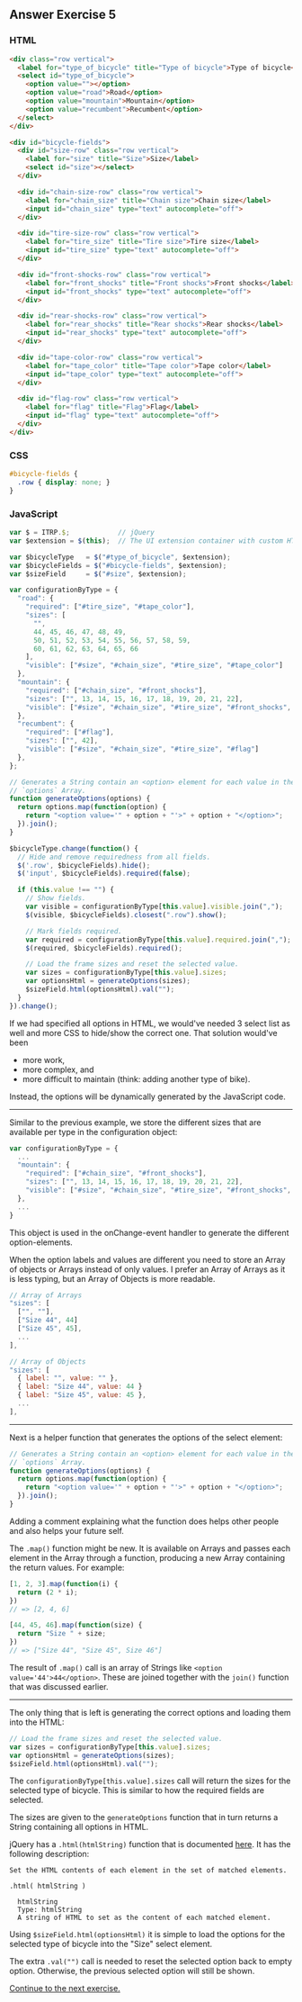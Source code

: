 ## Answer Exercise 5

### HTML

``` html
<div class="row vertical">
  <label for="type_of_bicycle" title="Type of bicycle">Type of bicycle</label>
  <select id="type_of_bicycle">
    <option value=""></option>
    <option value="road">Road</option>
    <option value="mountain">Mountain</option>
    <option value="recumbent">Recumbent</option>
  </select>
</div>

<div id="bicycle-fields">
  <div id="size-row" class="row vertical">
    <label for="size" title="Size">Size</label>
    <select id="size"></select>
  </div>

  <div id="chain-size-row" class="row vertical">
    <label for="chain_size" title="Chain size">Chain size</label>
    <input id="chain_size" type="text" autocomplete="off">
  </div>

  <div id="tire-size-row" class="row vertical">
    <label for="tire_size" title="Tire size">Tire size</label>
    <input id="tire_size" type="text" autocomplete="off">
  </div>

  <div id="front-shocks-row" class="row vertical">
    <label for="front_shocks" title="Front shocks">Front shocks</label>
    <input id="front_shocks" type="text" autocomplete="off">
  </div>

  <div id="rear-shocks-row" class="row vertical">
    <label for="rear_shocks" title="Rear shocks">Rear shocks</label>
    <input id="rear_shocks" type="text" autocomplete="off">
  </div>

  <div id="tape-color-row" class="row vertical">
    <label for="tape_color" title="Tape color">Tape color</label>
    <input id="tape_color" type="text" autocomplete="off">
  </div>

  <div id="flag-row" class="row vertical">
    <label for="flag" title="Flag">Flag</label>
    <input id="flag" type="text" autocomplete="off">
  </div>
</div>
```

### CSS

``` scss
#bicycle-fields {
  .row { display: none; }
}
```

### JavaScript

``` js
var $ = ITRP.$;            // jQuery
var $extension = $(this);  // The UI extension container with custom HTML

var $bicycleType   = $("#type_of_bicycle", $extension);
var $bicycleFields = $("#bicycle-fields", $extension);
var $sizeField     = $("#size", $extension);

var configurationByType = {
  "road": {
    "required": ["#tire_size", "#tape_color"],
    "sizes": [
      "",
      44, 45, 46, 47, 48, 49,
      50, 51, 52, 53, 54, 55, 56, 57, 58, 59,
      60, 61, 62, 63, 64, 65, 66
    ],
    "visible": ["#size", "#chain_size", "#tire_size", "#tape_color"]
  },
  "mountain": {
    "required": ["#chain_size", "#front_shocks"],
    "sizes": ["", 13, 14, 15, 16, 17, 18, 19, 20, 21, 22],
    "visible": ["#size", "#chain_size", "#tire_size", "#front_shocks", "#rear_shocks"]
  },
  "recumbent": {
    "required": ["#flag"],
    "sizes": ["", 42],
    "visible": ["#size", "#chain_size", "#tire_size", "#flag"]
  },
};

// Generates a String contain an <option> element for each value in the
// `options` Array.
function generateOptions(options) {
  return options.map(function(option) {
    return "<option value='" + option + "'>" + option + "</option>";
  }).join();
}

$bicycleType.change(function() {
  // Hide and remove requiredness from all fields.
  $('.row', $bicycleFields).hide();
  $('input', $bicycleFields).required(false);

  if (this.value !== "") {
    // Show fields.
    var visible = configurationByType[this.value].visible.join(",");
    $(visible, $bicycleFields).closest(".row").show();

    // Mark fields required.
    var required = configurationByType[this.value].required.join(",");
    $(required, $bicycleFields).required();

    // Load the frame sizes and reset the selected value.
    var sizes = configurationByType[this.value].sizes;
    var optionsHtml = generateOptions(sizes);
    $sizeField.html(optionsHtml).val("");
  }
}).change();
```

If we had specified all options in HTML, we would've needed 3 select list as
well and more CSS to hide/show the correct one. That solution would've been

* more work,
* more complex, and
* more difficult to maintain (think: adding another type of bike).

Instead, the options will be dynamically generated by the JavaScript code.

---

Similar to the previous example, we store the different sizes that are available
per type in the configuration object:

``` js
var configurationByType = {
  ...
  "mountain": {
    "required": ["#chain_size", "#front_shocks"],
    "sizes": ["", 13, 14, 15, 16, 17, 18, 19, 20, 21, 22],
    "visible": ["#size", "#chain_size", "#tire_size", "#front_shocks", "#rear_shocks"]
  },
  ...
}
```

This object is used in the onChange-event handler to generate the different
option-elements.

When the option labels and values are different you need to store an Array of
objects or Arrays instead of only values. I prefer an Array of Arrays as it is
less typing, but an Array of Objects is more readable.

``` js
// Array of Arrays
"sizes": [
  ["", ""],
  ["Size 44", 44]
  ["Size 45", 45],
  ...
],

// Array of Objects
"sizes": [
  { label: "", value: "" },
  { label: "Size 44", value: 44 }
  { label: "Size 45", value: 45 },
  ...
],
```

---

Next is a helper function that generates the options of the select element:

``` js
// Generates a String contain an <option> element for each value in the
// `options` Array.
function generateOptions(options) {
  return options.map(function(option) {
    return "<option value='" + option + "'>" + option + "</option>";
  }).join();
}
```

Adding a comment explaining what the function does helps other people and also
helps your future self.

The `.map()` function might be new. It is available on Arrays and passes each
element in the Array through a function, producing a new Array containing the
return values. For example:

``` js
[1, 2, 3].map(function(i) {
  return (2 * i);
})
// => [2, 4, 6]

[44, 45, 46].map(function(size) {
  return "Size " + size;
})
// => ["Size 44", "Size 45", Size 46"]
```

The result of `.map()` call is an array of Strings like `<option
value='44'>44</option>`. These are joined together with the `join()` function
that was discussed earlier.

---

The only thing that is left is generating the correct options and loading them
into the HTML:

``` js
// Load the frame sizes and reset the selected value.
var sizes = configurationByType[this.value].sizes;
var optionsHtml = generateOptions(sizes);
$sizeField.html(optionsHtml).val("");
```

The `configurationByType[this.value].sizes` call will return the sizes for the
selected type of bicycle. This is similar to how the required fields are
selected.

The sizes are given to the `generateOptions` function that in turn returns a
String containing all options in HTML.

jQuery has a `.html(htmlString)` function that is documented
[here](https://api.jquery.com/html/#html2). It has the following description:

```
Set the HTML contents of each element in the set of matched elements.

.html( htmlString )

  htmlString
  Type: htmlString
  A string of HTML to set as the content of each matched element.
```

Using `$sizeField.html(optionsHtml)` it is simple to load the options for the
selected type of bicycle into the "Size" select element.

The extra `.val("")` call is needed to reset the selected option back to empty
option. Otherwise, the previous selected option will still be shown.

[Continue to the next exercise.](06-detecting-self-service.md)
